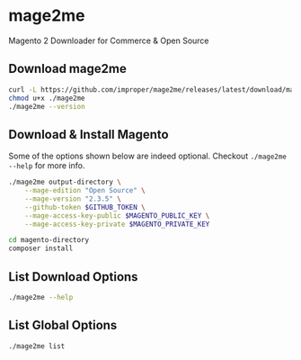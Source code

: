 # mage2me

Magento 2 Downloader for Commerce & Open Source

Download mage2me
----------------

```bash
curl -L https://github.com/improper/mage2me/releases/latest/download/mage2me --output mage2me
chmod u+x ./mage2me
./mage2me --version
```

Download & Install Magento
--------------------------

Some of the options shown below are indeed optional. Checkout `./mage2me --help` for more info. 

```bash
./mage2me output-directory \
    --mage-edition "Open Source" \
    --mage-version "2.3.5" \
    --github-token $GITHUB_TOKEN \
    --mage-access-key-public $MAGENTO_PUBLIC_KEY \
    --mage-access-key-private $MAGENTO_PRIVATE_KEY

cd magento-directory
composer install
```

List Download Options
---------------------

```bash
./mage2me --help
```


List Global Options
-------------------

```bash
./mage2me list
```
